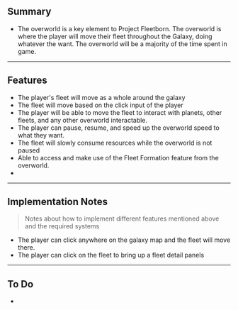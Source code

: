 ## Summary
- The overworld is a key element to Project Fleetborn. The overworld is where the player will move their fleet throughout the Galaxy, doing whatever the want. The overworld will be a majority of the time spent in game.
---
## Features
- The player's fleet will move as a whole around the galaxy
- The fleet will move based on the click input of the player
- The player will be able to move the fleet to interact with planets, other fleets, and any other overworld interactable.
- The player can pause, resume, and speed up the overworld speed to what they want.
- The fleet will slowly consume resources while the overworld is not paused
- Able to access and make use of the Fleet Formation feature from the overworld.
- 
---
## Implementation Notes
> Notes about how to implement different features mentioned above and the required systems
- The player can click anywhere on the galaxy map and the fleet will move there.
- The player can click on the fleet to bring up a fleet detail panels
---
## To Do
- 